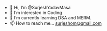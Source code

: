 - 👋 Hi, I’m @SurjeshYadavMasai
- 👀 I’m interested in Coding
- 🌱 I’m currently learning DSA and MERM.
- 📫 How to reach me... surjeshom@gmail.com

<!---
SurjeshYadavMasai/SurjeshYadavMasai is a ✨ special ✨ repository because its `README.md` (this file) appears on your GitHub profile.
You can click the Preview link to take a look at your changes.
--->

